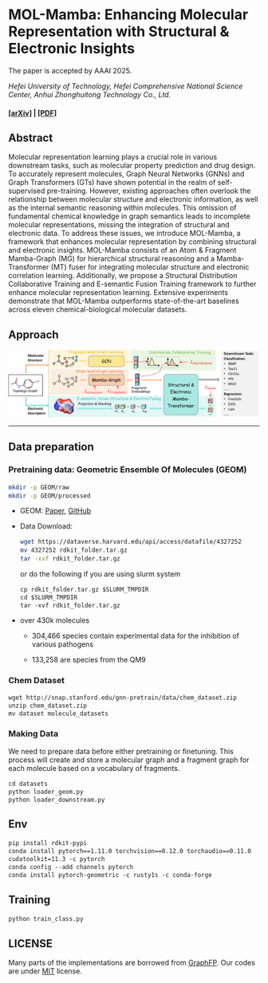 # MOL-Mamba: Enhancing Molecular Representation with Structural & Electronic Insights

The paper is accepted by AAAI 2025.

_Hefei University of Technology, Hefei Comprehensive National Science Center, Anhui Zhonghuitong Technology Co., Ltd._

#### [\[arXiv\]](xxx) | [\[PDF\]](xx)



## Abstract

Molecular representation learning plays a crucial role in various downstream tasks, such as molecular property prediction and drug design. To accurately represent molecules, Graph Neural Networks (GNNs) and Graph Transformers (GTs) have shown potential in the realm of self-supervised pre-training. However, existing approaches often overlook the relationship between molecular structure and electronic information, as well as the internal semantic reasoning within molecules. This omission of fundamental chemical knowledge in graph semantics leads to incomplete molecular representations, missing the integration of structural and electronic data. To address these issues, we introduce MOL-Mamba, a framework that enhances molecular representation by combining structural and electronic insights. MOL-Mamba consists of an Atom & Fragment Mamba-Graph (MG) for hierarchical structural reasoning and a Mamba-Transformer (MT) fuser for integrating molecular structure and electronic correlation learning. Additionally, we propose a Structural Distribution Collaborative Training and E-semantic Fusion Training framework to further enhance molecular representation learning. Extensive experiments demonstrate that MOL-Mamba outperforms state-of-the-art baselines across eleven chemical-biological molecular datasets. 


## Approach

![test](assert/fig_mamba-fusion1_01.png)

---

## Data preparation

### Pretraining data: Geometric Ensemble Of Molecules (GEOM)

```bash
mkdir -p GEOM/raw
mkdir -p GEOM/processed
```

- GEOM: [Paper](https://arxiv.org/pdf/2006.05531v3.pdf), [GitHub](https://github.com/learningmatter-mit/geom)

- Data Download:
  
  ```bash
  wget https://dataverse.harvard.edu/api/access/datafile/4327252
  mv 4327252 rdkit_folder.tar.gz
  tar -xvf rdkit_folder.tar.gz
  ```
  
  or do the following if you are using slurm system

      cp rdkit_folder.tar.gz $SLURM_TMPDIR
      cd $SLURM_TMPDIR
      tar -xvf rdkit_folder.tar.gz

- over 430k molecules

  - 304,466 species contain experimental data for the inhibition of various pathogens

  - 133,258 are species from the QM9

### Chem Dataset

```
wget http://snap.stanford.edu/gnn-pretrain/data/chem_dataset.zip
unzip chem_dataset.zip
mv dataset molecule_datasets
```

### Making Data

We need to prepare data before either pretraining or finetuning. This process will create and store a molecular graph and a fragment graph for each molecule based on a vocabulary of fragments. 

```
cd datasets
python loader_geom.py
python loader_downstream.py
```

## Env

```
pip install rdkit-pypi
conda install pytorch==1.11.0 torchvision==0.12.0 torchaudio==0.11.0 cudatoolkit=11.3 -c pytorch
conda config --add channels pytorch
conda install pytorch-geometric -c rusty1s -c conda-forge
```

## Training

```
python train_class.py
```

## LICENSE
Many parts of the implementations are borrowed from [GraphFP](https://github.com/lvkd84/GraphFP).
Our codes are under [MIT](https://opensource.org/licenses/MIT) license.
